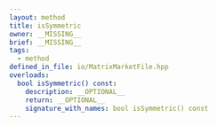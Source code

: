 ```yaml
---
layout: method
title: isSymmetric
owner: __MISSING__
brief: __MISSING__
tags:
  - method
defined_in_file: io/MatrixMarketFile.hpp
overloads:
  bool isSymmetric() const:
    description: __OPTIONAL__
    return: __OPTIONAL__
    signature_with_names: bool isSymmetric() const
---
```

